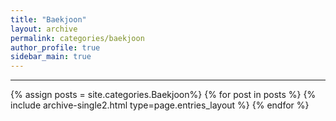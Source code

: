 ```yaml
---
title: "Baekjoon"
layout: archive
permalink: categories/baekjoon
author_profile: true
sidebar_main: true
---
```


<!-- 공백이 포함되어 있는 카테고리 이름의 경우 site.categories.['a b c'] 이런식으로! -->

***

{% assign posts = site.categories.Baekjoon%}
{% for post in posts %} {% include archive-single2.html type=page.entries_layout %} {% endfor %}

 
